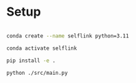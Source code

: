 # Setup 

```` bash

conda create --name selflink python=3.11

conda activate selflink

pip install -e .

python ./src/main.py
 
````